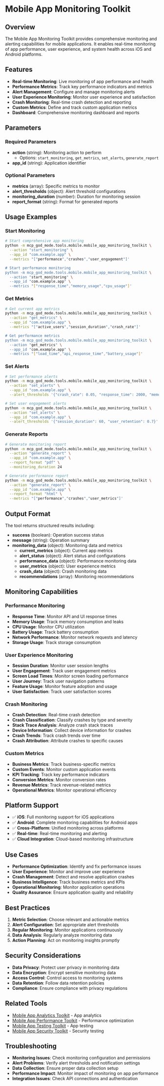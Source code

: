 # Mobile App Monitoring Toolkit

## Overview
The Mobile App Monitoring Toolkit provides comprehensive monitoring and alerting capabilities for mobile applications. It enables real-time monitoring of app performance, user experience, and system health across iOS and Android platforms.

## Features
- **Real-time Monitoring**: Live monitoring of app performance and health
- **Performance Metrics**: Track key performance indicators and metrics
- **Alert Management**: Configure and manage monitoring alerts
- **User Experience Monitoring**: Monitor user experience and satisfaction
- **Crash Monitoring**: Real-time crash detection and reporting
- **Custom Metrics**: Define and track custom application metrics
- **Dashboard**: Comprehensive monitoring dashboard and reports

## Parameters

### Required Parameters
- **action** (string): Monitoring action to perform
  - Options: `start_monitoring`, `get_metrics`, `set_alerts`, `generate_report`
- **app_id** (string): Application identifier

### Optional Parameters
- **metrics** (array): Specific metrics to monitor
- **alert_thresholds** (object): Alert threshold configurations
- **monitoring_duration** (number): Duration for monitoring session
- **report_format** (string): Format for generated reports

## Usage Examples

### Start Monitoring
```bash
# Start comprehensive app monitoring
python -m mcp_god_mode.tools.mobile.mobile_app_monitoring_toolkit \
  --action "start_monitoring" \
  --app_id "com.example.app" \
  --metrics "["performance","crashes","user_engagement"]'

# Start performance monitoring
python -m mcp_god_mode.tools.mobile.mobile_app_monitoring_toolkit \
  --action "start_monitoring" \
  --app_id "com.example.app" \
  --metrics "["response_time","memory_usage","cpu_usage"]'
```

### Get Metrics
```bash
# Get current app metrics
python -m mcp_god_mode.tools.mobile.mobile_app_monitoring_toolkit \
  --action "get_metrics" \
  --app_id "com.example.app" \
  --metrics "["active_users","session_duration","crash_rate"]'

# Get performance metrics
python -m mcp_god_mode.tools.mobile.mobile_app_monitoring_toolkit \
  --action "get_metrics" \
  --app_id "com.example.app" \
  --metrics "["load_time","api_response_time","battery_usage"]'
```

### Set Alerts
```bash
# Set performance alerts
python -m mcp_god_mode.tools.mobile.mobile_app_monitoring_toolkit \
  --action "set_alerts" \
  --app_id "com.example.app" \
  --alert_thresholds '{"crash_rate": 0.05, "response_time": 2000, "memory_usage": 0.8}'

# Set user engagement alerts
python -m mcp_god_mode.tools.mobile.mobile_app_monitoring_toolkit \
  --action "set_alerts" \
  --app_id "com.example.app" \
  --alert_thresholds '{"session_duration": 60, "user_retention": 0.7}'
```

### Generate Reports
```bash
# Generate monitoring report
python -m mcp_god_mode.tools.mobile.mobile_app_monitoring_toolkit \
  --action "generate_report" \
  --app_id "com.example.app" \
  --report_format "pdf" \
  --monitoring_duration 24

# Generate performance report
python -m mcp_god_mode.tools.mobile.mobile_app_monitoring_toolkit \
  --action "generate_report" \
  --app_id "com.example.app" \
  --report_format "html" \
  --metrics "["performance","crashes","user_metrics"]'
```

## Output Format

The tool returns structured results including:
- **success** (boolean): Operation success status
- **message** (string): Operation summary
- **monitoring_data** (object): Monitoring data and metrics
  - **current_metrics** (object): Current app metrics
  - **alert_status** (object): Alert status and configurations
  - **performance_data** (object): Performance monitoring data
  - **user_metrics** (object): User experience metrics
  - **crash_data** (object): Crash monitoring data
  - **recommendations** (array): Monitoring recommendations

## Monitoring Capabilities

### Performance Monitoring
- **Response Time**: Monitor API and UI response times
- **Memory Usage**: Track memory consumption and leaks
- **CPU Usage**: Monitor CPU utilization
- **Battery Usage**: Track battery consumption
- **Network Performance**: Monitor network requests and latency
- **Storage Usage**: Track storage consumption

### User Experience Monitoring
- **Session Duration**: Monitor user session lengths
- **User Engagement**: Track user engagement metrics
- **Screen Load Times**: Monitor screen loading performance
- **User Journey**: Track user navigation patterns
- **Feature Usage**: Monitor feature adoption and usage
- **User Satisfaction**: Track user satisfaction scores

### Crash Monitoring
- **Crash Detection**: Real-time crash detection
- **Crash Classification**: Classify crashes by type and severity
- **Stack Trace Analysis**: Analyze crash stack traces
- **Device Information**: Collect device information for crashes
- **Crash Trends**: Track crash trends over time
- **Crash Attribution**: Attribute crashes to specific causes

### Custom Metrics
- **Business Metrics**: Track business-specific metrics
- **Custom Events**: Monitor custom application events
- **KPI Tracking**: Track key performance indicators
- **Conversion Metrics**: Monitor conversion rates
- **Revenue Metrics**: Track revenue-related metrics
- **Operational Metrics**: Monitor operational efficiency

## Platform Support
- ✅ **iOS**: Full monitoring support for iOS applications
- ✅ **Android**: Complete monitoring capabilities for Android apps
- ✅ **Cross-Platform**: Unified monitoring across platforms
- ✅ **Real-time**: Real-time monitoring and alerting
- ✅ **Cloud Integration**: Cloud-based monitoring infrastructure

## Use Cases
- **Performance Optimization**: Identify and fix performance issues
- **User Experience**: Monitor and improve user experience
- **Crash Management**: Detect and resolve application crashes
- **Business Intelligence**: Track business metrics and KPIs
- **Operational Monitoring**: Monitor application operations
- **Quality Assurance**: Ensure application quality and reliability

## Best Practices
1. **Metric Selection**: Choose relevant and actionable metrics
2. **Alert Configuration**: Set appropriate alert thresholds
3. **Regular Monitoring**: Monitor applications continuously
4. **Data Analysis**: Regularly analyze monitoring data
5. **Action Planning**: Act on monitoring insights promptly

## Security Considerations
- **Data Privacy**: Protect user privacy in monitoring data
- **Data Encryption**: Encrypt sensitive monitoring data
- **Access Control**: Control access to monitoring systems
- **Data Retention**: Follow data retention policies
- **Compliance**: Ensure compliance with privacy regulations

## Related Tools
- [Mobile App Analytics Toolkit](mobile_app_analytics_toolkit.md) - App analytics
- [Mobile App Performance Toolkit](mobile_app_performance_toolkit.md) - Performance optimization
- [Mobile App Testing Toolkit](mobile_app_testing_toolkit.md) - App testing
- [Mobile App Security Toolkit](mobile_app_security_toolkit.md) - Security testing

## Troubleshooting
- **Monitoring Issues**: Check monitoring configuration and permissions
- **Alert Problems**: Verify alert thresholds and notification settings
- **Data Collection**: Ensure proper data collection setup
- **Performance Impact**: Monitor impact of monitoring on app performance
- **Integration Issues**: Check API connections and authentication
